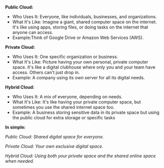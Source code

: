 **Public Cloud:**

- Who Uses It: Everyone, like individuals, businesses, and organizations.
- What It's Like: Imagine a giant, shared computer space on the internet. It's like using apps, storing files, or doing tasks on the internet that anyone can access.
- Example:Think of Google Drive or Amazon Web Services (AWS).

**Private Cloud:**

- Who Uses It: One specific organization or business.
- What It's Like: Picture having your own personal, private computer space. It's like a digital clubhouse where only you and your team have access. Others can't just drop in.
- Example: A company using its own server for all its digital needs.

**Hybrid Cloud:**

- Who Uses It: A mix of everyone, depending on needs.
- What It's Like: It's like having your private computer space, but sometimes you use the shared internet space too.
- Example: A business storing sensitive data in its private space but using the public cloud for extra storage or specific tasks

**In simple:**

_Public Cloud: Shared digital space for everyone._

_Private Cloud: Your own exclusive digital space._

_Hybrid Cloud: Using both your private space and the shared online space when needed._
